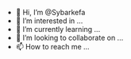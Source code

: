 - 👋 Hi, I’m @Sybarkefa
- 👀 I’m interested in ...
- 🌱 I’m currently learning ...
- 💞️ I’m looking to collaborate on ...
- 📫 How to reach me ...

<!---
Sybarkefa/Sybarkefa is a ✨ special ✨ repository because its `README.md` (this file) appears on your GitHub profile.
You can click the Preview link to take a look at your changes.
--->
